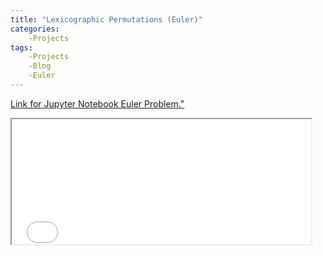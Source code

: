 ```yaml
---
title: "Lexicographic Permutations (Euler)"
categories:
    -Projects
tags:
    -Projects
    -Blog
    -Euler
---
```




[Link for Jupyter Notebook Euler Problem."](../../euler.html)

<iframe width="95%" height="200px" src="../../euler.html">